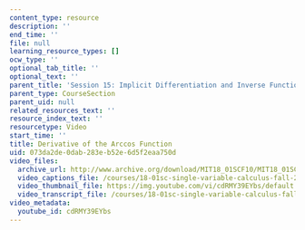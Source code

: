 ```yaml
---
content_type: resource
description: ''
end_time: ''
file: null
learning_resource_types: []
ocw_type: ''
optional_tab_title: ''
optional_text: ''
parent_title: 'Session 15: Implicit Differentiation and Inverse Functions'
parent_type: CourseSection
parent_uid: null
related_resources_text: ''
resource_index_text: ''
resourcetype: Video
start_time: ''
title: Derivative of the Arccos Function
uid: 073da2de-0dab-283e-b52e-6d5f2eaa750d
video_files:
  archive_url: http://www.archive.org/download/MIT18_01SCF10/MIT18_01SCF10Rec_12_300k.mp4
  video_captions_file: /courses/18-01sc-single-variable-calculus-fall-2010/b3f98f716f02571ab68fc9e7f92428c3_cdRMY39EYbs.vtt
  video_thumbnail_file: https://img.youtube.com/vi/cdRMY39EYbs/default.jpg
  video_transcript_file: /courses/18-01sc-single-variable-calculus-fall-2010/bf6c1bff43d963ef58a9d6d19ea981e3_cdRMY39EYbs.pdf
video_metadata:
  youtube_id: cdRMY39EYbs
---
```

